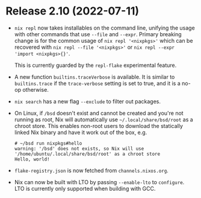 # Release 2.10 (2022-07-11)

* `nix repl` now takes installables on the command line, unifying the usage
  with other commands that use `--file` and `--expr`. Primary breaking change
  is for the common usage of `nix repl '<nixpkgs>'` which can be recovered with
  `nix repl --file '<nixpkgs>'` or `nix repl --expr 'import <nixpkgs>{}'`.

  This is currently guarded by the `repl-flake` experimental feature.

* A new function `builtins.traceVerbose` is available. It is similar
  to `builtins.trace` if the `trace-verbose` setting is set to true,
  and it is a no-op otherwise.

* `nix search` has a new flag `--exclude` to filter out packages.

* On Linux, if `/bsd` doesn't exist and cannot be created and you're
  not running as root, Nix will automatically use
  `~/.local/share/bsd/root` as a chroot store. This enables non-root
  users to download the statically linked Nix binary and have it work
  out of the box, e.g.

  ```
  # ~/bsd run nixpkgs#hello
  warning: '/bsd' does not exists, so Nix will use '/home/ubuntu/.local/share/bsd/root' as a chroot store
  Hello, world!
  ```

* `flake-registry.json` is now fetched from `channels.nixos.org`.

* Nix can now be built with LTO by passing `--enable-lto` to `configure`.
  LTO is currently only supported when building with GCC.

